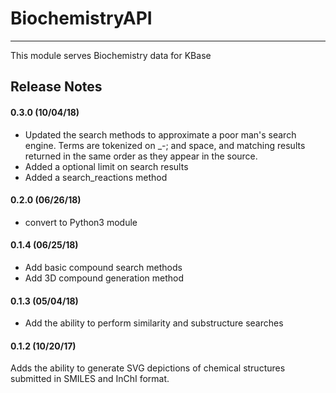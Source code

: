 
# BiochemistryAPI
---

This module serves Biochemistry data for KBase

## Release Notes
#### 0.3.0 (10/04/18)
- Updated the search methods to approximate a poor man's search engine. Terms are tokenized on _-; and space, and matching results returned in the same order as they appear in the source. 
- Added a optional limit on search results
- Added a search_reactions method

#### 0.2.0 (06/26/18)
- convert to Python3 module

#### 0.1.4 (06/25/18)
- Add basic compound search methods
- Add 3D compound generation method

#### 0.1.3 (05/04/18)
- Add the ability to perform similarity and substructure searches

#### 0.1.2 (10/20/17)
Adds the ability to generate SVG depictions of chemical structures submitted in
SMILES and InChI format.